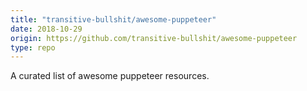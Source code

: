 ```yaml
---
title: "transitive-bullshit/awesome-puppeteer"
date: 2018-10-29
origin: https://github.com/transitive-bullshit/awesome-puppeteer
type: repo
---
```


A curated list of awesome puppeteer resources.